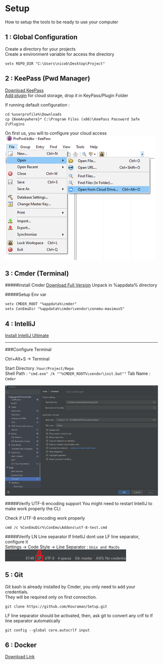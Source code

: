 # Setup
How to setup the tools to be ready to use your computer 

## 1 :  Global Configuration 

Create a directory for your projects  
Create a environment variable for access the directory
```shell script
setx REPO_DIR "C:\Users\nicob\Desktop\Project"
```

## 2 : KeePass (Pwd Manager)
[Download KeePass](https://keepass.info/download.html)  
[Add plugin](https://keeanywhere.de/) for cloud storage, drop it in KeyPass/Plugin Folder   

If running default configuration :
```shell script
cd %userprofile%\Downloads
cp {KeeAnywhere}* C:\Program Files (x86)\KeePass Password Safe 2\Plugins
```  

On first us, you will to configure your cloud access
![image info](./src/KeePassFirstOpening.png)


## 3 :  Cmder (Terminal)

#####Install Cmder
[Download Full Version](https://cmder.net) 
Unpack in %appdata% directory

#####Setup Env var

```shell script
setx CMDER_ROOT "%appdata%\cmder"
setx ConEmuDir "%appdata%\cmder\vendor\conemu-maximus5"
```

## 4 :  IntelliJ 

[Install IntelliJ Ultimate](https://www.jetbrains.com/fr-fr/idea/download/#section=windows)
_____
###Configure Terminal 

Ctrl+Alt+S &#8594; Terminal 

Start Directory :``Your/Project/Repo``  
Shell Path : ``"cmd.exe" /k ""%CMDER_ROOT%\vendor\init.bat""``
Tab Name : ``Cmder``

![image info](./src/IntelliJTerminalSetup.png)

#####Verify UTF-8 encoding support
You might need to restart IntelliJ to make work properly the CLI

Check if UTF-8 encoding work properly 
```shell script
cmd /c %ConEmuDir%\ConEmu\Addons\utf-8-test.cmd
```
#####Verify LN Line separator
If IntelliJ dont use LF line separator, configure it  
Settings &#8594; Code Style &#8594; Line Separator : ``Unix and MacOs``
![image info](./src/IntelliJLineSeparator.png)
## 5 : Git

Git bash is already installed by Cmder, you only need to add your credentials.  
They will be required only on first connection.

 ```shell script
 git clone https://github.com/Kouraman/Setup.git
 ```

LF line separator should be activated, then, ask git to convert any crlf to lf line separator automatically
```
git config --global core.autocrlf input
```

## 6 : Docker

[Download Link](https://www.docker.com/get-started)
